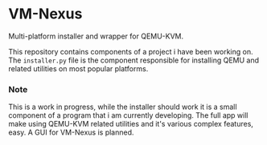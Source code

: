 # VM-Nexus
Multi-platform installer and wrapper for QEMU-KVM.


This repository contains components of a project i have been working on. The `installer.py` file is the component responsible for 
installing QEMU and related utilities on most popular platforms.

### Note

This is a work in progress, while the installer should work it is a small component of a program that i am currently developing. The full app will make using QEMU-KVM related utilities and it's various complex features, easy. A GUI for VM-Nexus is planned.
